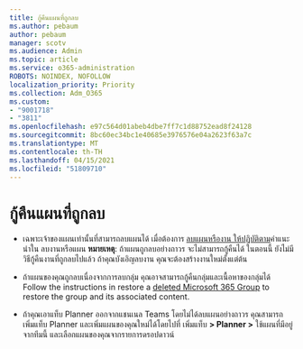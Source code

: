 ```yaml
---
title: กู้คืนแผนที่ถูกลบ
ms.author: pebaum
author: pebaum
manager: scotv
ms.audience: Admin
ms.topic: article
ms.service: o365-administration
ROBOTS: NOINDEX, NOFOLLOW
localization_priority: Priority
ms.collection: Adm_O365
ms.custom:
- "9001718"
- "3811"
ms.openlocfilehash: e97c564d01abeb4dbe7ff7c1d88752ead8f24128
ms.sourcegitcommit: 8bc60ec34bc1e40685e3976576e04a2623f63a7c
ms.translationtype: MT
ms.contentlocale: th-TH
ms.lasthandoff: 04/15/2021
ms.locfileid: "51809710"
---
```

# <a name="recover-deleted-plans"></a>กู้คืนแผนที่ถูกลบ

- เฉพาะเจ้าของแผนเท่านั้นที่สามารถลบแผนได้ เมื่อต้องการ [ลบแผนหรืองาน ให้ปฏิบัติตาม](https://support.microsoft.com/office/39e10e78-13f0-446d-94cd-9e562648497a.)คําแนะนําใน ลบงานหรือแผน  **หมายเหตุ**: ถ้าแผนถูกลบอย่างถาวร จะไม่สามารถกู้คืนได้ ในตอนนี้ ยังไม่มีวิธีกู้คืนงานที่ถูกลบไปแล้ว ถ้าคุณบังเอิญลบงาน คุณจะต้องสร้างงานใหม่ตั้งแต่ต้น

- ถ้าแผนของคุณถูกลบเนื่องจากการลบกลุ่ม คุณอาจสามารถกู้คืนกลุ่มและเนื้อหาของกลุ่มได้ Follow the instructions in restore a [deleted Microsoft 365 Group](https://docs.microsoft.com/microsoft-365/admin/create-groups/restore-deleted-group?view=o365-worldwide) to restore the group and its associated content.

- ถ้าคุณเอาแท็บ Planner ออกจากแชนเนล Teams โดยไม่ได้ลบแผนอย่างถาวร คุณสามารถเพิ่มแท็บ Planner และเพิ่มแผนของคุณใหม่ได้โดยไปที่ เพิ่มแท็บ **> Planner >** ใช้แผนที่มีอยู่จากทีมนี้ และเลือกแผนของคุณจากรายการดรอปดาวน์
